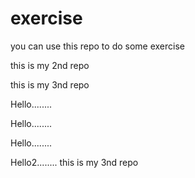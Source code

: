 # exercise
you can use this repo to do some exercise

this is my 2nd repo


this is my 3nd repo


Hello........


Hello........

Hello........



Hello2........
this is my 3nd repo
